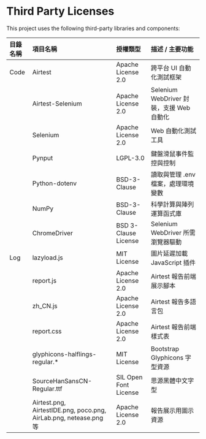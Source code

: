 # Third Party Licenses

This project uses the following third-party libraries and components:

| 目錄名稱 | 項目名稱 | 授權類型 | 描述 / 主要功能 |
| :--- | :--- | :--- | :--- |
| Code | Airtest | Apache License 2.0 | 跨平台 UI 自動化測試框架 |
|  | Airtest-Selenium | Apache License 2.0 | Selenium WebDriver 封裝，支援 Web 自動化 |
|  | Selenium | Apache License 2.0 | Web 自動化測試工具 |
|  | Pynput | LGPL-3.0 | 鍵盤滑鼠事件監控與控制 |
|  | Python-dotenv | BSD-3-Clause | 讀取與管理 .env 檔案，處理環境變數 |
|  | NumPy | BSD-3-Clause | 科學計算與陣列運算函式庫 |
|  | ChromeDriver | BSD 3-Clause License | Selenium WebDriver 所需瀏覽器驅動 |
| Log | lazyload.js | MIT License | 圖片延遲加載 JavaScript 插件 |
|  | report.js | Apache License 2.0 | Airtest 報告前端展示腳本 |
|  | zh_CN.js | Apache License 2.0 | Airtest 報告多語言包 |
|  | report.css | Apache License 2.0 | Airtest 報告前端樣式表 |
|  | glyphicons-halflings-regular.* | MIT License | Bootstrap Glyphicons 字型資源 |
|  | SourceHanSansCN-Regular.ttf | SIL Open Font License | 思源黑體中文字型 |
|  | Airtest.png, AirtestIDE.png, poco.png, AirLab.png, netease.png 等 | Apache License 2.0 | 報告展示用圖示資源 |
